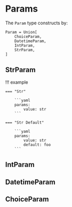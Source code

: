 # Params

The `Param` type constructs by:

```text
Param = Union[
    ChoiceParam,
    DatetimeParam,
    IntParam,
    StrParam,
]
```

## StrParam

!!! example

    === "Str"

        ```yaml
        params:
            value: str
        ```

    === "Str Default"

        ```yaml
        params:
            value: str
            default: foo
        ```

## IntParam

## DatetimeParam

## ChoiceParam
